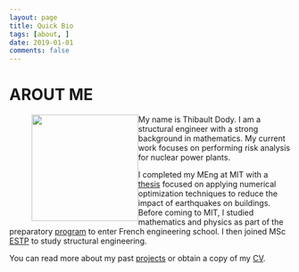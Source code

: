 ```yaml
---
layout: page
title: Quick Bio
tags: [about, ]
date: 2019-01-01
comments: false
---
```

    
# AROUT ME


<figure>
<img style="float:left;width:191px;height=313px;" src="https://tdody.github.io/assets/img/Personal.png">
</figure>
My name is Thibault Dody. I am a structural engineer with a strong background in mathematics. My current work focuses on performing risk analysis for nuclear power plants. 

I completed my MEng at MIT with a [thesis](https://dspace.mit.edu/handle/1721.1/82709) focused on applying numerical optimization techniques to reduce the impact of earthquakes on buildings. Before coming to MIT, I studied mathematics and physics as part of the preparatory [program](https://en.wikipedia.org/wiki/Classe_pr%C3%A9paratoire_aux_grandes_%C3%A9coles) to enter French engineering school. I then joined MSc [ESTP](https://www.estp.fr/en) to study structural engineering.

You can read more about my past [projects](https://tdody.github.io/projects/) or obtain a copy of my [CV](http://tdody.github.io/docs/DodyResume.pdf).</p>